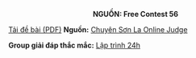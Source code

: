 **<center>NGUỒN: Free Contest 56</center>**

[Tải đề bài (PDF)](/statements/2302/NENBIT.pdf)
**Nguồn:** [Chuyên Sơn La Online Judge](http://csloj.ddns.net/)

**Group giải đáp thắc mắc:** [Lập trình 24h](https://www.facebook.com/groups/1386904321519984)